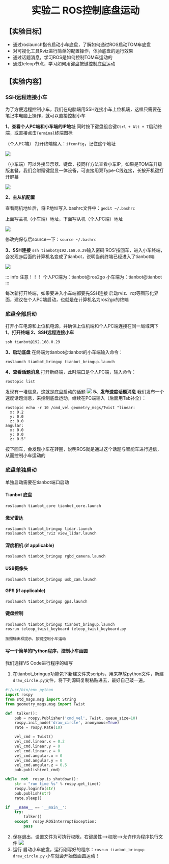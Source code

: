 <p style="font-size:30px; font-weight:bolder; text-align:center ">实验二 ROS控制底盘运动</p>

## **【实验目标】**
* 通过roslaunch指令启动小车底盘，了解如何通过ROS启动TOM车底盘
* 对可视化工具Rviz进行简单的配置操作，体验底盘的运行效果
* 通过话题消息，学习ROS是如何控制TOM车运动的
* 通过teleop节点，学习如何用键盘按键控制底盘运动

## **【实验内容】**

### SSH远程连接小车
为了方便远程控制小车，我们在电脑端用SSH连接小车上位机端，这样只需要在笔记本电脑上操作，就可以直接控制小车

**1、查看个人PC端和小车端的IP地址**
同时按下键盘组合键`Ctrl + Alt + T`启动终端，或直接点击`Terminal`终端图标

（个人PC端） 打开终端输入：`ifconfig`，记住这个地址

![](https://tianbot-pic.oss-cn-beijing.aliyuncs.com/tianbot/202110212124941.webp)

（小车端）可以外接显示器、键盘，按同样方法查看小车IP，如果是TOM车升级版套餐，我们会附赠键鼠显一体设备，可直接用双Type-C线连接，长按开机键打开屏幕

![](https://tianbot-pic.oss-cn-beijing.aliyuncs.com/tianbot/202110212124071.webp)

**2、主从机配置**

查看两机地址后，将IP地址写入.bashrc文件中：`gedit ~/.bashrc`

上面写主机（小车端）地址，下面写从机（个人PC端）地址

![](https://tianbot-pic.oss-cn-beijing.aliyuncs.com/tianbot/202110212124420.webp)

修改完保存后source一下：`source ~/.bashrc`

**3、SSH连接**
`ssh tianbot@192.168.0.29`输入密码‘ROS’按回车，进入小车终端，会发现@后面的计算机名变成了tianbot，说明当前终端已经进入了tianbot端

![](https://tianbot-pic.oss-cn-beijing.aliyuncs.com/tianbot/202110212124285.webp)

::: info 注意！！！
个人PC端为：tianbot@ros2go
小车端为：tianbot@tianbot
:::

每次新打开终端，如果要进入小车端都要先SSH连接
启动rviz、rqt等图形化界面，建议在个人PC端启动，也就是在计算机名为ros2go的终端

### 底盘全部启动

打开小车电源和上位机电源，并确保上位机端和个人PC端连接在同一局域网下
**1、打开终端**
**2、SSH远程连接小车**
```shell
ssh tianbot@192.168.0.29
```

**3、启动底盘**
在终端为tianbot@tianbot的小车端输入命令：
```shell
roslaunch tianbot_bringup tianbot_bringup.launch
```
**4、查看话题消息**
打开新终端，此时端口是个人PC端，输入命令：
```shell
rostopic list
```
发现有一堆信息，这就是底盘启动的话题
![](https://tianbot-pic.oss-cn-beijing.aliyuncs.com/tianbot/202110212124831.webp)
**5、发布速度话题消息**
我们发布一个速度话题消息，来控制底盘运动，继续在PC端输入（后面用Tab补全）：

```shell
rostopic echo -r 10 /cmd_vel geometry_msgs/Twist "linear:
  x: 0.2
  y: 0.0
  z: 0.0
angular:
  x: 0.0
  y: 0.0
  z: 0.5" 
```
按下回车，会发现小车在转圈，说明ROS就是通过这个话题与智能车进行通信，从而控制小车运动的

### 底盘单独启动

单独启动需要在tianbot端口启动

#### Tianbot 底盘
```shell
roslaunch tianbot_core tianbot_core.launch
```

#### 激光雷达
```shell
roslaunch tianbot_bringup lidar.launch
roslaunch tianbot_rviz view_lidar.launch
```

#### 深度相机 (if applicable)
```shell
roslaunch tianbot_bringup rgbd_camera.launch
```
#### USB摄像头
```shell
roslaunch tianbot_bringup usb_cam.launch
```

#### GPS (if applicable) 
```shell
roslaunch tianbot_bringup gps.launch
```


#### 键盘控制
```shell
roslaunch tianbot_bringup tianbot_bringup.launch
rosrun teleop_twist_keyboard teleop_twist_keyboard.py
```
    按照输出框提示，按键控制小车运动

#### 写一个简单的Python程序，控制小车画圆
我们选择VS Code进行程序的编写
1. 在tianbot_bringup功能包下新建文件夹scripts，用来存放python文件，新建`draw_circle.py`文件，将下列源码复制粘贴进去，最好自己敲一遍。


```python
#!/usr/bin/env python
import rospy
from std_msgs.msg import String
from geometry_msgs.msg import Twist

def  talker():
    pub = rospy.Publisher('cmd_vel', Twist, queue_size=10)
    rospy.init_node('draw_circle', anonymous=True)
    rate = rospy.Rate(10) 

    vel_cmd = Twist()
    vel_cmd.linear.x = 0.2
    vel_cmd.linear.y = 0
    vel_cmd.linear.z = 0
    vel_cmd.angular.x = 0
    vel_cmd.angular.y = 0
    vel_cmd.angular.z = 0.5
    pub.publish(vel_cmd)

while  not  rospy.is_shutdown():
    str = "run time %s" % rospy.get_time()
    rospy.loginfo(str)
    pub.publish(str)
    rate.sleep()

if  __name__ == '__main__':
    try:
        talker()
    except  rospy.ROSInterruptException:
        pass

```
2. 保存退出，设置文件为可执行权限，右键属性-->权限-->允许作为程序执行文件
![](https://tianbot-pic.oss-cn-beijing.aliyuncs.com/tianbot/202110212124070.webp)
3. 运行
启动小车底盘，运行刚写好的程序：```rosrun tianbot_bringup draw_circle.py```
小车就会开始做画圆运动！